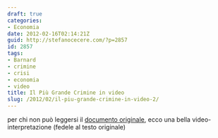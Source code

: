 ```yaml
---
draft: true
categories:
- Economia
date: 2012-02-16T02:14:21Z
guid: http://stefanocecere.com/?p=2857
id: 2857
tags:
- Barnard
- crimine
- crisi
- economia
- video
title: Il Più Grande Crimine in video
slug: /2012/02/il-piu-grande-crimine-in-video-2/
---
```


per chi non può leggersi il [documento originale](http://paolobarnard.info/docs/ilpiugrandecrimine2011.pdf), ecco una bella video-interpretazione (fedele al testo originale)